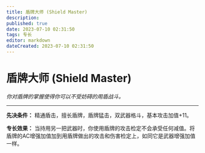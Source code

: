 ```yaml
---
title: 盾牌大师 (Shield Master)
description: 
published: true
date: 2023-07-10 02:31:50
tags: 专长
editor: markdown
dateCreated: 2023-07-10 02:31:50
---
```


# 盾牌大师 (Shield Master)

_你对盾牌的掌握使得你可以不受妨碍的用盾战斗。_

* * *

**先决条件：** 精通盾击，擅长盾牌，盾牌猛击，双武器格斗，基本攻击加值+11。

**专长效果：**
当持用另一把武器时，你使用盾牌的攻击检定不会承受任何减值。将盾牌的AC增强加值加到用盾牌做出的攻击和伤害检定上，如同它是武器增强加值一样。

